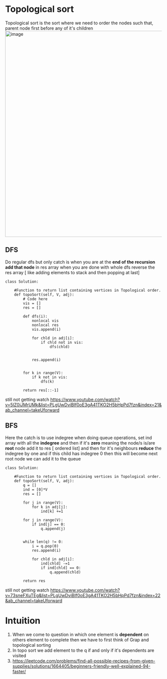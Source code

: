 # Topological sort
Topological sort is the sort where we need to order the nodes such that, parent node first before any of it's children
<img width="664" alt="image" src="https://github.com/user-attachments/assets/d98806e2-5cd5-4acf-b572-21f6552b16e4">

## DFS
Do regular dfs but only catch is when you are at the **end of the recursion add that node** in res array 
when you are done with whole dfs reverse the res array [ like adding elements to stack and then popping at last]
 
```
class Solution:
    
    #Function to return list containing vertices in Topological order.
    def topoSort(self, V, adj):
        # Code here
        vis = []
        res = []
        
        def dfs(i):
            nonlocal vis
            nonlocal res
            vis.append(i)
            
            for chld in adj[i]:
                if chld not in vis:
                    dfs(chld)
                    
            
            res.append(i)
        
        
        for k in range(V):
            if k not in vis:
                dfs(k)

        return res[::-1]
```

still not getting watch https://www.youtube.com/watch?v=5lZ0iJMrUMk&list=PLgUwDviBIf0oE3gA41TKO2H5bHpPd7fzn&index=21&ab_channel=takeUforward

## BFS 
Here the catch is to use indegree when doing queue operations,
set ind array with all the **indegree** and then if it's **zero** meaning the node/s is/are **root** node
add it to res [ ordered list] and then for it's neighbours **reduce** the indegree by one and 
if this child has indegree 0 then this will become next root node we can add it to the queue

```
class Solution:
    
    #Function to return list containing vertices in Topological order.
    def topoSort(self, V, adj):
        q = []
        ind = [0]*V
        res = []
        
        for j in range(V):
            for k in adj[j]:
                ind[k] +=1
                
        for j in range(V):
            if ind[j] == 0:
                q.append(j)
  
            
        while len(q) != 0:
            i = q.pop(0)
            res.append(i)
            
            for chld in adj[i]:
                ind[chld] -=1
                if ind[chld] == 0:
                    q.append(chld)
                
        return res
```
still not getting watch
https://www.youtube.com/watch?v=73sneFXuTEg&list=PLgUwDviBIf0oE3gA41TKO2H5bHpPd7fzn&index=22&ab_channel=takeUforward

# Intuition
1. When we come to question in which one element is **dependent** on others element to complete then we have to first think of Grap and topological sorting
2. In topo sort we add element to the q if and only if it's dependents are visited
3. https://leetcode.com/problems/find-all-possible-recipes-from-given-supplies/solutions/1664405/beginners-friendly-well-explained-94-faster/

